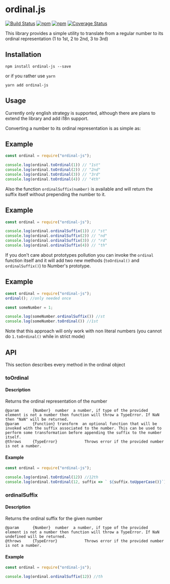 # ordinal.js

[![Build Status](https://travis-ci.org/bluealba/ordinal-js.svg?branch=master)](https://travis-ci.org/bluealba/ordinal-js)
[![npm](https://img.shields.io/npm/v/ordinal-js.svg)](https://npmjs.org/package/ordinal-js)
[![npm](https://img.shields.io/npm/dt/ordinal-js.svg)](https://npmjs.org/package/ordinal-js)
[![Coverage Status](https://coveralls.io/repos/github/bluealba/ordinal-js/badge.svg?branch=master)](https://coveralls.io/github/bluealba/ordinal-js?branch=master)

This library provides a simple utility to translate from a regular number to its
ordinal representation (1 to 1st, 2 to 2nd, 3 to 3rd)

## Installation
```
npm install ordinal-js --save
```

or if you rather use `yarn`
```
yarn add ordinal-js
```

## Usage
Currently only english strategy is supported, although there are plans to extend
the library and add i18n support.

Converting a number to its ordinal representation is as simple as:

## Example
```javascript
const ordinal = require("ordinal-js");

console.log(ordinal.toOrdinal(1)) // "1st"
console.log(ordinal.toOrdinal(2)) // "2nd"
console.log(ordinal.toOrdinal(3)) // "3rd"
console.log(ordinal.toOrdinal(4)) // "4th"
```

Also the function `ordinalSuffix(number)` is available and will return the suffix
itself without prepending the number to it.

## Example
```javascript
const ordinal = require("ordinal-js");

console.log(ordinal.ordinalSuffix(1)) // "st"
console.log(ordinal.ordinalSuffix(2)) // "nd"
console.log(ordinal.ordinalSuffix(3)) // "rd"
console.log(ordinal.ordinalSuffix(4)) // "th"
```

If you don't care about prototypes pollution you can invoke the `ordinal` function
itself and it will add two new methods (`toOrdinal()` and `ordinalSuffix()`) to
Number's prototype.

## Example
```javascript
const ordinal = require("ordinal-js");
ordinal(); //only needed once

const someNumber = 1;

console.log(someNumber.ordinalSuffix()) //st
console.log(someNumber.toOrdinal()) //1st
```

Note that this approach will only work with non literal numbers (you cannot do
`1.toOrdinal()` while in strict mode)

## API
This section describes every method in the ordinal object

### toOrdinal
#### Description
Returns the ordinal representation of the number
```
@param      {Number}  number  a number, if type of the provided element is not a number then function will throw a TypeError. If NaN then "NaN" will be returned.
@param      {Function} transform  an optional function that will be invoked with the suffix associated to the number. This can be used to perform some transformation before appending the suffix to the number itself.
@throws     {TypeError}            Throws error if the provided number is not a number.
```
#### Example
```javascript
const ordinal = require("ordinal-js");

console.log(ordinal.toOrdinal(12)) //12th
console.log(ordinal.toOrdinal(12, suffix => ` ${suffix.toUpperCase()}`)) //12 TH
```

### ordinalSuffix
#### Description
Returns the ordinal suffix for the given number
```
@param      {Number}  number  a number, if type of the provided element is not a number then function will throw a TypeError. If NaN undefined will be returned.
@throws     {TypeError}            Throws error if the provided number is not a number.
```
#### Example
```javascript
const ordinal = require("ordinal-js");

console.log(ordinal.ordinalSuffix(12)) //th
```
